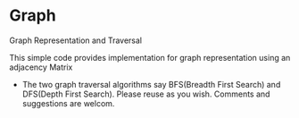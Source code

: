 Graph
=====

Graph Representation and Traversal

This simple code provides implementation for graph representation using an adjacency Matrix 
+ The two graph traversal algorithms say BFS(Breadth First Search) and DFS(Depth First Search).
Please reuse as you wish.
Comments and suggestions are welcom.

